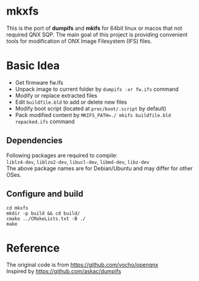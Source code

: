 # mkxfs
This is the port of **dumpifs** and **mkifs** for 64bit linux or macos that not required QNX SQP.
The main goal of this project is providing convenient tools for modification of ONX Image Filesystem (IFS) files.  

# Basic Idea
- Get firmware fw.ifs
- Unpack image to current folder by `dumpifs -xr fw.ifs` command
- Modify or replace extracted files
- Edit `buildfile.bld` to add or delete new files
- Modify boot script (located at `proc/boot/.script` by default)
- Pack modified content by `MKIFS_PATH=./ mkifs buildfile.bld repacked.ifs` command

## Dependencies
Following packages are required to compile:  
`liblz4-dev`, `liblzo2-dev`, `libucl-dev`, `libmd-dev`, `libz-dev`  
The above package names are for Debian/Ubuntu and may differ for other OSes.

## Configure and build
```
cd mkxfs
mkdir -p build && cd build/
cmake ../CMakeLists.txt -B ./
make
```

# Reference
The original code is from https://github.com/vocho/openqnx  
Inspired by https://github.com/askac/dumpifs  
